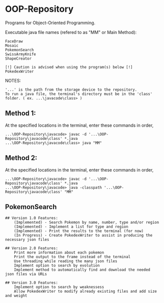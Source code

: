 # OOP-Repository

Programs for Object-Oriented Programming.

Executable java file names (refered to as "MM" or Main Method):

	FaceDraw
	Mosaic
	PokemonSearch
	SwissArmyKnife
	ShapeCreator

	[!] Caution is advised when using the program(s) below [!]
	PokedexWriter


NOTES: 

	'...' is the path from the storage device to the repository.
	To run a java file, the terminal's directory must be in the 'class' folder. ( ex. ...\javacode\class> )


## Method 1:
At the specified locations in the terminal, enter these commands in order,

	...\OOP-Repository\javacode> javac -d '...\OOP-Repository\javacode\class' *.java
	...\OOP-Repository\javacode\class> java "MM"


## Method 2:
At the specified locations in the terminal, enter these commands in order,

	...\OOP-Repository\javacode> javac -d '...\OOP-Repository\javacode\class' *.java
	...\OOP-Repository\javacode> java -classpath '...\OOP-Repository\javacode\class' "MM"


## PokemonSearch
	## Version 1.0 Features:
		(Implemented) - Search Pokemon by name, number, type and/or region
		(Implemented) - Implement a list for type and region
		(Implemented) - Print the results to the terminal (for now)
		(In Progress) - Create PokedexWriter to assist in producing the necessary json files

	## Version 2.0 Features:
		Print more information about each pokemon
		Print the output to the frame instead of the terminal
		Use threading while reading the many json files
		Implement option to search by evolution
		Implement method to automatically find and download the needed json files via URLs

	## Version 3.0 Features:
		Implement option to search by weaknessess
		Allow PokedexWriter to modify already existing files and add size and weight